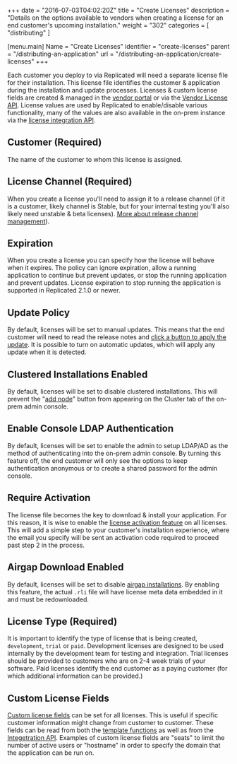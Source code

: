 +++
date = "2016-07-03T04:02:20Z"
title = "Create Licenses"
description = "Details on the options available to vendors when creating a license for an end customer's upcoming installation."
weight = "302"
categories = [ "distributing" ]

[menu.main]
Name       = "Create Licenses"
identifier = "create-licenses"
parent     = "/distributing-an-application"
url        = "/distributing-an-application/create-licenses"
+++

Each customer you deploy to via Replicated will need a separate license file for their installation. This license file identifies the customer & application during the installation and update processes. Licenses & custom license fields are created & managed in the [vendor portal](https://vendor.replicated.com/customers) or via the [Vendor License API](/reference/vendor-api/license/). License values are used by Replicated to enable/disable various functionality, many of the values are also available in the on-prem instance via the [license integration API](https://replicated.readme.io/docs/license-api).

## Customer (Required)
The name of the customer to whom this license is assigned.

## License Channel (Required)
When you create a license you'll need to assign it to a release channel (if it is a customer,
likely channel is Stable, but for your internal testing you'll also likely need unstable &
 beta licenses). [More about release channel management](/getting-started/manage-releases/)).

## Expiration
When you create a license you can specify how the license will behave when it expires.  The policy can ignore expiration, allow a running application to continue but prevent updates, or stop the running application and prevent updates.  License expiration to stop running the application is supported in Replicated 2.1.0 or newer.

## Update Policy
By default, licenses will be set to manual updates. This means that the end customer will need to read the release notes and [click a button to apply the update](https://blog.replicated.com/2015/12/31/1-click-update-experience/). It is possible to turn on automatic updates, which will apply any update when it is detected.

## Clustered Installations Enabled
By default, licenses will be set to disable clustered installations. This will prevent the "[add node](/distributing-an-application/add-nodes/)" button from appearing on the Cluster tab of the on-prem admin console.

## Enable Console LDAP Authentication
By default, licenses will be set to enable the admin to setup LDAP/AD as the method of authenticating into the on-prem admin console. By turning this feature off, the end customer will only see the options to keep authentication anonymous or to create a shared password for the admin console.

## Require Activation
The license file becomes the key to download & install your application. For this reason, it is wise to enable the [license activation feature](/kb/supporting-your-customers/two-factor-licenses) on all licenses. This will add a simple step to your customer's installation experience, where the email you specify will be sent an activation code required to proceed past step 2 in the process.

## Airgap Download Enabled
By default, licenses will be set to disable [airgap installations](https://blog.replicated.com/2016/05/24/airgapped-installation-support/). By enabling this feature, the actual `.rli` file will have license meta data embedded in it and must be redownloaded.

## License Type (Required)
It is important to identify the type of license that is being created, `development`, `trial` or `paid`. Development licenses are designed to be used internally by the development team for testing and integration. Trial licenses should be provided to customers who are on 2-4 week trials of your software. Paid licenses identify the end customer as a paying customer (for which additional information can be provided.)

## Custom License Fields
[Custom license fields](/kb/developer-resources/custom-license-fields) can be set for all licenses. This is useful if specific customer information might change from customer to customer. These fields can be read from both the [template functions](/packaging-an-application/template-functions) as well as from the [Integetration API](/reference/integration-api). Examples of custom license fields are "seats" to limit the number of active users or "hostname" in order to specify the domain that the application can be run on.

